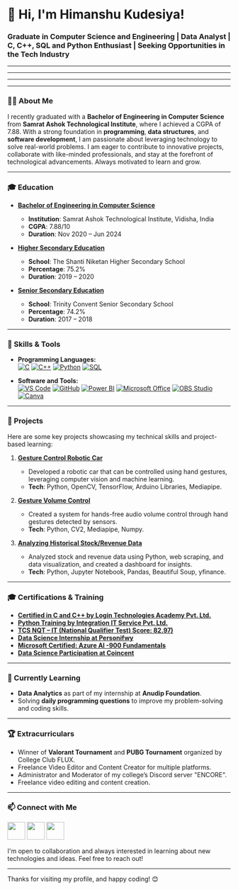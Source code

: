 # 👋 Hi, I'm Himanshu Kudesiya!

### Graduate in Computer Science and Engineering | Data Analyst | C, C++, SQL and Python Enthusiast | Seeking Opportunities in the Tech Industry

---
---
---
---
### 👨‍🎓 About Me
I recently graduated with a **Bachelor of Engineering in Computer Science** from **Samrat Ashok Technological Institute**, where I achieved a CGPA of 7.88. With a strong foundation in **programming**, **data structures**, and **software development**, I am passionate about leveraging technology to solve real-world problems. I am eager to contribute to innovative projects, collaborate with like-minded professionals, and stay at the forefront of technological advancements. Always motivated to learn and grow.

--- 

### 🎓 Education
- **[Bachelor of Engineering in Computer Science](https://drive.google.com/file/d/1dvEcLc_PVc0Sm4Rnk4XQB4qlFaGNwoK5/view)**
  - **Institution**: Samrat Ashok Technological Institute, Vidisha, India
  - **CGPA**: 7.88/10
  - **Duration**: Nov 2020 – Jun 2024

- **[Higher Secondary Education](https://drive.google.com/file/d/1mOG_18G4lX7rcn3PzbsrnRpjNGYoYiv6/view)**
  - **School**: The Shanti Niketan Higher Secondary School
  - **Percentage**: 75.2%
  - **Duration**: 2019 – 2020

- **[Senior Secondary Education](https://drive.google.com/file/d/1lrhihdHx1aFz8xwlm757_APqig3x_5nu/view)**
  - **School**: Trinity Convent Senior Secondary School
  - **Percentage**: 74.2%
  - **Duration**: 2017 – 2018

---

### 💼 Skills & Tools
- **Programming Languages:**  
[![C](https://img.shields.io/badge/C-A8B9CC?style=for-the-badge&logo=c&logoColor=white)](#)
[![C++](https://img.shields.io/badge/C++-00599C?style=for-the-badge&logo=c%2B%2B&logoColor=white)](#)
[![Python](https://img.shields.io/badge/Python-3776AB?style=for-the-badge&logo=python&logoColor=white)](#)
[![SQL](https://img.shields.io/badge/SQL-336791?style=for-the-badge&logo=postgresql&logoColor=white)](#)

- **Software and Tools:**  
[![VS Code](https://img.shields.io/badge/VS%20Code-007ACC?style=for-the-badge&logo=visual-studio-code&logoColor=white)](#)
[![GitHub](https://img.shields.io/badge/GitHub-181717?style=for-the-badge&logo=github&logoColor=white)](#)
[![Power BI](https://img.shields.io/badge/Power%20BI-F2C811?style=for-the-badge&logo=power-bi&logoColor=black)](#)
[![Microsoft Office](https://img.shields.io/badge/Microsoft%20Office-D83B01?style=for-the-badge&logo=microsoft-office&logoColor=white)](#)
[![OBS Studio](https://img.shields.io/badge/OBS%20Studio-302E31?style=for-the-badge&logo=obs-studio&logoColor=white)](#)
[![Canva](https://img.shields.io/badge/Canva-00C4CC?style=for-the-badge&logo=canva&logoColor=white)](#)

---

### 📂 Projects
Here are some key projects showcasing my technical skills and project-based learning:

1. **[Gesture Control Robotic Car](https://github.com/ashu-kudesiya/Gesture-Controlled-Robotic-Car)**
   - Developed a robotic car that can be controlled using hand gestures, leveraging computer vision and machine learning.
   - **Tech**: Python, OpenCV, TensorFlow, Arduino Libraries, Mediapipe.

2. **[Gesture Volume Control](https://github.com/ashu-kudesiya/Gesture_Volume_Control)**
   - Created a system for hands-free audio volume control through hand gestures detected by sensors.
   - **Tech**: Python, CV2, Mediapipe, Numpy.

3. **[Analyzing Historical Stock/Revenue Data](https://github.com/ashu-kudesiya/Analyzing-Historical-Stock-Revenue-Data)**
   - Analyzed stock and revenue data using Python, web scraping, and data visualization, and created a dashboard for insights.
   - **Tech**: Python, Jupyter Notebook, Pandas, Beautiful Soup, yfinance.

---

### 🎓 Certifications & Training
- [**Certified in C and C++ by Login Technologies Academy Pvt. Ltd.**](https://drive.google.com/file/d/1mOG_18G4lX7rcn3PzbsrnRpjNGYoYiv6/view)
- [**Python Training by Integration IT Service Pvt. Ltd.**](https://drive.google.com/file/d/1lrhihdHx1aFz8xwlm757_APqig3x_5nu/view?usp=drive_link)
- [**TCS NQT – IT (National Qualifier Test) Score: 82.97)**](https://drive.google.com/file/d/1dvEcLc_PVc0Sm4Rnk4XQB4qlFaGNwoK5/view?usp=drive_link)
- [**Data Science Internship at Personifwy**](https://drive.google.com/file/d/1Bi6aPzlCzNctIoyzm0qyjuLHc0jJsnTC/view)
- [**Microsoft Certified: Azure AI -900 Fundamentals**](https://drive.google.com/file/d/1XbLSF8d02TQvR-7fZdUhCmFiOWYpEGa-/view)
- [**Data Science Participation at Coincent**](https://drive.google.com/file/d/1YdlYj0M7GnZxE6mRRLpk4fxW8RgnYnZU/view)

---

### 🌱 Currently Learning
- **Data Analytics** as part of my internship at **Anudip Foundation**.
- Solving **daily programming questions** to improve my problem-solving and coding skills.

---

### 🏆 Extracurriculars
- Winner of **Valorant Tournament** and **PUBG Tournament** organized by College Club FLUX.
- Freelance Video Editor and Content Creator for multiple platforms.
- Administrator and Moderator of my college’s Discord server "ENCORE".
- Freelance video editing and content creation.

---

### 📫 Connect with Me
<a href="mailto:himanshu.kudesiya@gmail.com"><img src="https://img.icons8.com/color/48/000000/gmail.png" width="40" margin="1%"/></a>
<a href="https://www.linkedin.com/in/himanshu-kudesiya"><img src="https://img.icons8.com/color/48/000000/linkedin.png" width="40" margin="1%"/></a>
<a href="https://www.instagram.com/ashu_kudesiya/"><img src="https://img.icons8.com/fluency/48/000000/instagram-new.png" width="40" margin="1%" /></a>


I'm open to collaboration and always interested in learning about new technologies and ideas. Feel free to reach out!

---

Thanks for visiting my profile, and happy coding! 😊
